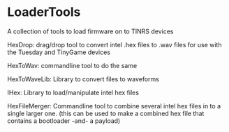 # LoaderTools
A collection of tools to load firmware on to TINRS devices

HexDrop: drag/drop tool to convert intel .hex files to .wav files for use with the Tuesday and TinyGame devices

HexToWav: commandline tool to do the same

HexToWaveLib: Library to convert files to waveforms

IHex: Library to load/manipulate intel hex files

HexFileMerger: Commandline tool to combine several intel hex files in to a single larger one. (this can be used to make a combined hex file that contains a bootloader -and- a payload) 
